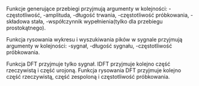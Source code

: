 Funkcje generujące przebiegi przyjmują argumenty w kolejności:
-częstotliwość,
-amplituda,
-długość trwania,
-częstotliwość próbkowania, 
-składowa stała,
-współczynnik wypełnienia(tylko dla przebiegu prostokątnego).

Funkcja rysowania wykresu i wyszukiwania pików w sygnale przyjmują argumenty w kolejności:
-sygnał,
-długość sygnału,
-częstotliwość próbkowania.

Funkcja DFT przyjmuje tylko sygnał. IDFT przyjmuje kolejno część rzeczywistą i część urojoną. 
Funkcja rysowania DFT przyjmuje kolejno część rzeczywistą, część zespoloną i częstotliwość próbkowania.
